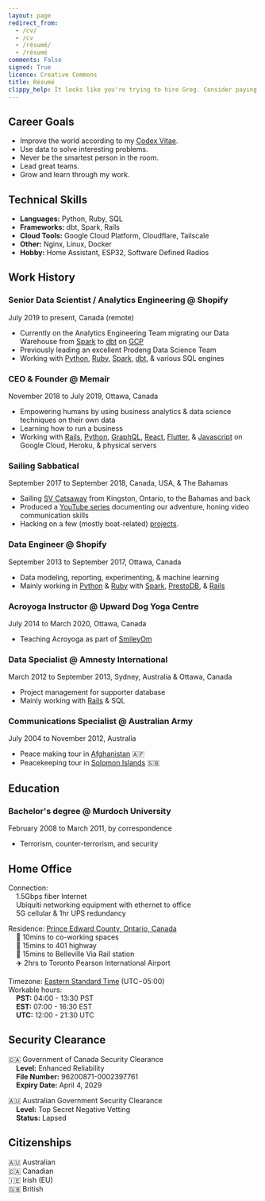 ```yaml
---
layout: page
redirect_from:
  - /cv/
  - /cv
  - /résumé/
  - /résumé
comments: False
signed: True
licence: Creative Commons
title: Résumé
clippy_help: It looks like you're trying to hire Greg. Consider paying him in cheese 🧀 It's his favourite food!
---
```


## Career Goals

 * Improve the world according to my [Codex Vitae](/codex).
 * Use data to solve interesting problems.
 * Never be the smartest person in the room.
 * Lead great teams.
 * Grow and learn through my work.

## Technical Skills

* **Languages:** Python, Ruby, SQL
* **Frameworks:** dbt, Spark, Rails
* **Cloud Tools:** Google Cloud Platform, Cloudflare, Tailscale
* **Other:** Nginx, Linux, Docker
* **Hobby:** Home Assistant, ESP32, Software Defined Radios

## Work History

### Senior Data Scientist / Analytics Engineering @ Shopify
July 2019 to present, Canada (remote)

* Currently on the Analytics Engineering Team migrating our Data Warehouse from [Spark](https://spark.apache.org/) to [dbt](https://www.getdbt.com/) on [GCP](https://cloud.google.com/)
* Previously leading an excellent Prodeng Data Science Team
* Working with [Python](https://pypi.org/user/gregology/), [Ruby](https://rubygems.org/profiles/gregology), [Spark](https://spark.apache.org/docs/latest/api/python/), [dbt](https://www.getdbt.com/), & various SQL engines

### CEO & Founder @ Memair
November 2018 to July 2019, Ottawa, Canada

* Empowering humans by using business analytics & data science techniques on their own data
* Learning how to run a business
* Working with [Rails](https://rubygems.org/profiles/gregology), [Python](https://pypi.org/user/gregology/), [GraphQL](https://memair.com/graphiql), [React](https://memair.com/player), [Flutter](https://flutter.dev/), & [Javascript](https://www.npmjs.com/~gregology) on Google Cloud, Heroku, & physical servers

### Sailing Sabbatical
September 2017 to September 2018, Canada, USA, & The Bahamas

* Sailing [SV Catsaway](https://SVCatsaway.com) from Kingston, Ontario, to the Bahamas and back
* Produced a [YouTube series](https://YouTube.com/SVCatsaway) documenting our adventure, honing video communication skills
* Hacking on a few (mostly boat-related) [projects](/packages).

### Data Engineer @ Shopify
September 2013 to September 2017, Ottawa, Canada

* Data modeling, reporting, experimenting, & machine learning
* Mainly working in [Python](https://pypi.org/user/gregology/) & [Ruby](https://rubygems.org/profiles/gregology) with [Spark](https://spark.apache.org/docs/latest/api/python/), [PrestoDB](https://prestodb.io), & [Rails](https://rubyonrails.org/)

### Acroyoga Instructor @ Upward Dog Yoga Centre
July 2014 to March 2020, Ottawa, Canada

* Teaching Acroyoga as part of [SmileyOm](https://smileyom.com)

### Data Specialist @ Amnesty International
March 2012 to September 2013, Sydney, Australia & Ottawa, Canada

* Project management for supporter database
* Mainly working with [Rails](http://rubyonrails.org/) & SQL

### Communications Specialist @ Australian Army
July 2004 to November 2012, Australia

 * Peace making tour in [Afghanistan](/2020/07/publishing-afghanistan-posts/) 🇦🇫
 * Peacekeeping tour in [Solomon Islands](/2009/02/tongans-belgiums-and-the-jungle/) 🇸🇧

## Education

### Bachelor's degree @ Murdoch University 
February 2008 to March 2011, by correspondence

* Terrorism, counter-terrorism, and security

## Home Office

Connection:  
&nbsp;&nbsp;&nbsp;&nbsp;1.5Gbps fiber Internet  
&nbsp;&nbsp;&nbsp;&nbsp;Ubiquiti networking equipment with ethernet to office  
&nbsp;&nbsp;&nbsp;&nbsp;5G cellular & 1hr UPS redundancy

Residence: [Prince Edward County, Ontario, Canada](https://goo.gl/maps/EkoPgT1Gz5cgUcTg6)  
&nbsp;&nbsp;&nbsp;&nbsp;🏢 10mins to co-working spaces  
&nbsp;&nbsp;&nbsp;&nbsp;🚗 15mins to 401 highway  
&nbsp;&nbsp;&nbsp;&nbsp;🚊 15mins to Belleville Via Rail station  
&nbsp;&nbsp;&nbsp;&nbsp;✈️ 2hrs to Toronto Pearson International Airport

Timezone: [Eastern Standard Time](https://time.is/EST) (UTC−05:00)  
Workable hours:  
&nbsp;&nbsp;&nbsp;&nbsp;**PST:** 04:00 - 13:30 PST  
&nbsp;&nbsp;&nbsp;&nbsp;**EST:** 07:00 - 16:30 EST  
&nbsp;&nbsp;&nbsp;&nbsp;**UTC:** 12:00 - 21:30 UTC  

## Security Clearance

🇨🇦 Government of Canada Security Clearance  
&nbsp;&nbsp;&nbsp;&nbsp;**Level:** Enhanced Reliability  
&nbsp;&nbsp;&nbsp;&nbsp;**File Number:** 96200871-0002397761  
&nbsp;&nbsp;&nbsp;&nbsp;**Expiry Date:** April 4, 2029  

🇦🇺 Australian Government Security Clearance  
&nbsp;&nbsp;&nbsp;&nbsp;**Level:** Top Secret Negative Vetting  
&nbsp;&nbsp;&nbsp;&nbsp;**Status:** Lapsed  

## Citizenships

🇦🇺 Australian  
🇨🇦 Canadian  
🇮🇪 Irish (EU)  
🇬🇧 British  
